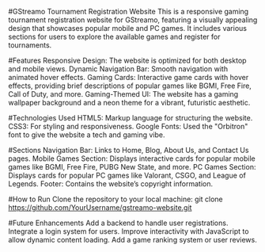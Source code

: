 #GStreamo Tournament Registration Website
This is a responsive gaming tournament registration website for GStreamo, featuring a visually appealing design that showcases popular mobile and PC games. It includes various sections for users to explore the available games and register for tournaments.

#Features
Responsive Design: The website is optimized for both desktop and mobile views.
Dynamic Navigation Bar: Smooth navigation with animated hover effects.
Gaming Cards: Interactive game cards with hover effects, providing brief descriptions of popular games like BGMI, Free Fire, Call of Duty, and more.
Gaming-Themed UI: The website has a gaming wallpaper background and a neon theme for a vibrant, futuristic aesthetic.

#Technologies Used
HTML5: Markup language for structuring the website.
CSS3: For styling and responsiveness.
Google Fonts: Used the "Orbitron" font to give the website a tech and gaming vibe.

#Sections
Navigation Bar: Links to Home, Blog, About Us, and Contact Us pages.
Mobile Games Section: Displays interactive cards for popular mobile games like BGMI, Free Fire, PUBG New State, and more.
PC Games Section: Displays cards for popular PC games like Valorant, CSGO, and League of Legends.
Footer: Contains the website’s copyright information.

#How to Run
Clone the repository to your local machine:  git clone https://github.com/YourUsername/gstreamo-website.git

#Future Enhancements
Add a backend to handle user registrations.
Integrate a login system for users.
Improve interactivity with JavaScript to allow dynamic content loading.
Add a game ranking system or user reviews.
